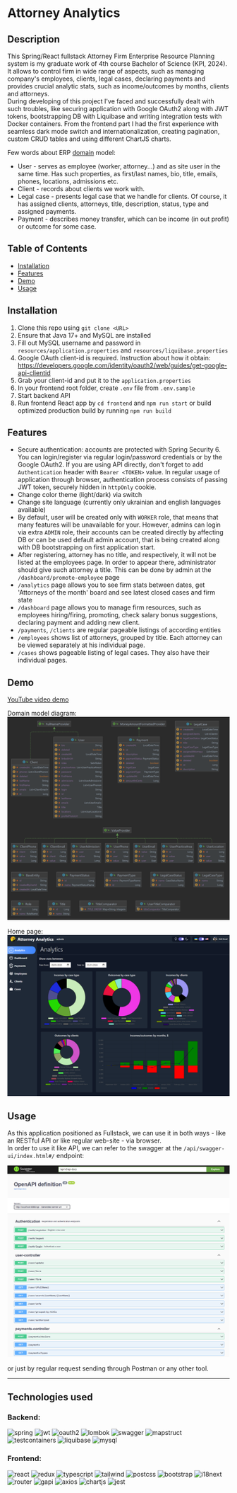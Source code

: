 # Attorney Analytics

## Description

This Spring/React fullstack Attorney Firm Enterprise Resource Planning system is my graduate work of 4th course Bachelor of Science (KPI, 2024).  
It allows to control firm in wide range of aspects, such as managing company's employees, clients, legal cases, 
declaring payments and provides crucial analytic stats, such as income/outcomes by months, clients and attorneys.  
During developing of this project I've faced and successfully dealt with such troubles, like securing application with 
Google OAuth2 along with JWT tokens, bootstrapping DB with Liquibase and writing integration tests with Docker containers.
From the frontend part I had the first experience with seamless dark mode switch and internationalization,
creating pagination, custom CRUD tables and using different ChartJS charts.    

Few words about ERP [domain](#demo) model:
- User - serves as employee (worker, attorney...) and as site user in the same time. Has such properties, as first/last names, bio, title, emails, phones, locations, admissions etc.
- Client - records about clients we work with.
- Legal case - presents legal case that we handle for clients. Of course, it has assigned clients, attorneys, title, description, status, type and assigned payments.
- Payment - describes money transfer, which can be income (in out profit) or outcome for some case.

## Table of Contents

- [Installation](#installation)
- [Features](#features)
- [Demo](#demo)
- [Usage](#usage)

## Installation

1. Clone this repo using `git clone <URL>`
2. Ensure that Java 17+ and MySQL are installed
3. Fill out MySQL username and password in `resources/application.properties`
and `resources/liquibase.properties`
4. Google OAuth client-id is required. Instruction about how it obtain: https://developers.google.com/identity/oauth2/web/guides/get-google-api-clientid
5. Grab your client-id and put it to the `application.properties`
6. In your frontend root folder, create `.env` file from `.env.sample`
7. Start backend API
8. Run frontend React app by `cd frontend` and `npm run start` or build optimized production build by running `npm run build`

## Features

- Secure authentication: accounts are protected with Spring Security 6. 
You can login/register via regular login/password credentials or by the Google OAuth2.
If you are using API directly, don't forget to add `Authentication` header with `Bearer <TOKEN>` value.
In regular usage of application through browser, authentication process consists of passing JWT token, securely hidden in `httpOnly` cookie.
- Change color theme (light/dark) via switch
- Change site language (currently only ukrainian and english languages available)
- By default, user will be created only with `WORKER` role, that means that many features will be unavailable for your.
However, admins can login via extra `ADMIN` role, their accounts can be created directly by affecting DB or can be used default admin account,
that is being created along with DB bootstrapping on first application start.
- After registering, attorney has no title, and respectively, it will not be listed at the employees page. In order to appear there, 
administrator should give such attorney a title. This can be done by admin at the `/dashboard/promote-employee` page
- `/analytics` page allows you to see firm stats between dates, get 'Attorneys of the month' board and see latest closed cases and firm state 
- `/dashboard` page allows you to manage firm resources, such as employees hiring/firing, promoting, check salary bonus suggestions,
declaring payment and adding new client.
- `/payments`, `/clients` are regular pageable listings of according entities
- `/employees` shows list of attorneys, grouped by title. Each attorney can be viewed separately at his individual page.
- `/cases` shows pageable listing of legal cases. They also have their individual pages. 

## Demo

[YouTube video demo]()


Domain model diagram:
![domain](assets/images/domain.png)

Home page:
![domain](assets/images/home.png)

## Usage

As this application positioned as Fullstack, we can use it in both ways - like an RESTful API
or like regular web-site - via browser.  
In order to use it like API, we can refer to the swagger at the `/api/swagger-ui/index.html#/` endpoint:

![domain](assets/images/swagger.png)

or just by regular request sending through Postman or any other tool.

---

## Technologies used

### Backend:
![spring](https://img.shields.io/badge/spring-5FB832?style=for-the-badge&logo=spring&logoColor=white)
![jwt](https://img.shields.io/badge/JWT-000000?style=for-the-badge&logo=jsonwebtokens&logoColor=white)
![oauth2](https://img.shields.io/badge/OAuth2-EB5424?style=for-the-badge&logo=auth0&logoColor=white)
![lombok](https://img.shields.io/badge/Lombok-A50034?style=for-the-badge)
![swagger](https://img.shields.io/badge/Swagger-85EA2D?style=for-the-badge&logo=swagger&logoColor=white)
![mapstruct](https://img.shields.io/badge/Mapstruct-FF3E00?style=for-the-badge)
![testcontainers](https://img.shields.io/badge/Testcontainers-333333?style=for-the-badge&logo=linuxcontainers&logoColor=white)
![liquibase](https://img.shields.io/badge/Liquibase-2962FF?style=for-the-badge&logo=liquibase&logoColor=white)
![mysql](https://img.shields.io/badge/mysql-4479A1?style=for-the-badge&logo=mysql&logoColor=white)


### Frontend:
![react](https://img.shields.io/badge/React-61DAFB?style=for-the-badge&logo=react&logoColor=white)
![redux](https://img.shields.io/badge/Redux-764ABC?style=for-the-badge&logo=redux&logoColor=white)
![typescript](https://img.shields.io/badge/Typescript-3178C6?style=for-the-badge&logo=typescript&logoColor=white)
![tailwind](https://img.shields.io/badge/TailwindCSS-06B6D4?style=for-the-badge&logo=tailwindcss&logoColor=white)
![postcss](https://img.shields.io/badge/PostCSS-DD3A0A?style=for-the-badge&logo=postcss&logoColor=white)
![bootstrap](https://img.shields.io/badge/Bootstrap-563D7C?style=for-the-badge&logo=bootstrap&logoColor=white)
![i18next](https://img.shields.io/badge/i18next-26A69A?style=for-the-badge&logo=i18next&logoColor=white)
![router](https://img.shields.io/badge/React%20Router-CA4245?style=for-the-badge&logo=reactrouter&logoColor=white)
![gapi](https://img.shields.io/badge/Google%20OAuth2%20API-4285F4?style=for-the-badge&logo=google&logoColor=white)
![axios](https://img.shields.io/badge/axios-5A29E4?style=for-the-badge&logo=axios&logoColor=white)
![chartjs](https://img.shields.io/badge/chart.js-FF6384?style=for-the-badge&logo=chartdotjs&logoColor=white)
![jest](https://img.shields.io/badge/jest-C21325?style=for-the-badge&logo=jest&logoColor=white)

